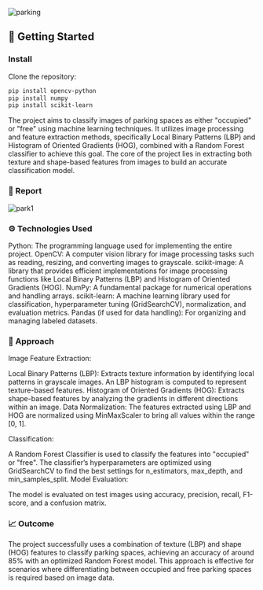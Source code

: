 ![parking](https://github.com/user-attachments/assets/6a4a3652-e2d3-4502-b0c0-251c2bf8d0c9)
## 🚀 Getting Started

### Install
Clone the repository:
``` bash
pip install opencv-python
pip install numpy
pip install scikit-learn
```

The project aims to classify images of parking spaces as either "occupied" or "free" using machine learning techniques. It utilizes image processing and feature extraction methods, specifically Local Binary Patterns (LBP) and Histogram of Oriented Gradients (HOG), combined with a Random Forest classifier to achieve this goal. The core of the project lies in extracting both texture and shape-based features from images to build an accurate classification model.

### 📄 Report

![park1](https://github.com/user-attachments/assets/77d61ccd-86ed-48c0-9e79-d9807ca450a0)

### ⚙️ Technologies Used

Python: The programming language used for implementing the entire project.
OpenCV: A computer vision library for image processing tasks such as reading, resizing, and converting images to grayscale.
scikit-image: A library that provides efficient implementations for image processing functions like Local Binary Patterns (LBP) and Histogram of Oriented Gradients (HOG).
NumPy: A fundamental package for numerical operations and handling arrays.
scikit-learn: A machine learning library used for classification, hyperparameter tuning (GridSearchCV), normalization, and evaluation metrics.
Pandas (if used for data handling): For organizing and managing labeled datasets.

### 🔎 Approach

Image Feature Extraction:

Local Binary Patterns (LBP): Extracts texture information by identifying local patterns in grayscale images. An LBP histogram is computed to represent texture-based features.
Histogram of Oriented Gradients (HOG): Extracts shape-based features by analyzing the gradients in different directions within an image.
Data Normalization: The features extracted using LBP and HOG are normalized using MinMaxScaler to bring all values within the range [0, 1].

Classification:

A Random Forest Classifier is used to classify the features into "occupied" or "free". The classifier’s hyperparameters are optimized using GridSearchCV to find the best settings for n_estimators, max_depth, and min_samples_split.
Model Evaluation:

The model is evaluated on test images using accuracy, precision, recall, F1-score, and a confusion matrix.

### 📈 Outcome 

The project successfully uses a combination of texture (LBP) and shape (HOG) features to classify parking spaces, achieving an accuracy of around 85% with an optimized Random Forest model. This approach is effective for scenarios where differentiating between occupied and free parking spaces is required based on image data.
